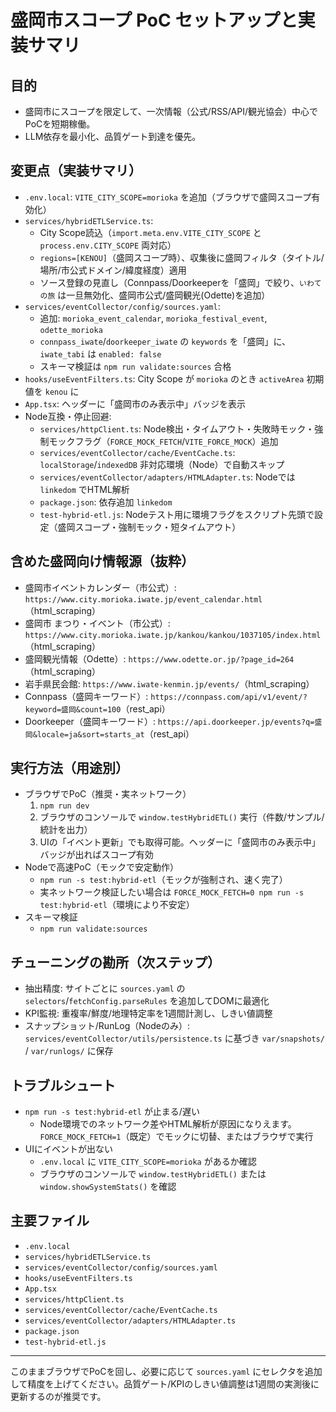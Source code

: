 # 盛岡市スコープ PoC セットアップと実装サマリ

## 目的
- 盛岡市にスコープを限定して、一次情報（公式/RSS/API/観光協会）中心でPoCを短期稼働。
- LLM依存を最小化、品質ゲート到達を優先。

## 変更点（実装サマリ）
- `.env.local`: `VITE_CITY_SCOPE=morioka` を追加（ブラウザで盛岡スコープ有効化）
- `services/hybridETLService.ts`:
  - City Scope読込（`import.meta.env.VITE_CITY_SCOPE` と `process.env.CITY_SCOPE` 両対応）
  - `regions=[KENOU]`（盛岡スコープ時）、収集後に盛岡フィルタ（タイトル/場所/市公式ドメイン/緯度経度）適用
  - ソース登録の見直し（Connpass/Doorkeeperを「盛岡」で絞り、`いわての旅` は一旦無効化、盛岡市公式/盛岡観光(Odette)を追加）
- `services/eventCollector/config/sources.yaml`:
  - 追加: `morioka_event_calendar`, `morioka_festival_event`, `odette_morioka`
  - `connpass_iwate`/`doorkeeper_iwate` の `keywords` を「盛岡」に、`iwate_tabi` は `enabled: false`
  - スキーマ検証は `npm run validate:sources` 合格
- `hooks/useEventFilters.ts`: City Scope が `morioka` のとき `activeArea` 初期値を `kenou` に
- `App.tsx`: ヘッダーに「盛岡市のみ表示中」バッジを表示
- Node互換・停止回避:
  - `services/httpClient.ts`: Node検出・タイムアウト・失敗時モック・強制モックフラグ（`FORCE_MOCK_FETCH`/`VITE_FORCE_MOCK`）追加
  - `services/eventCollector/cache/EventCache.ts`: `localStorage`/`indexedDB` 非対応環境（Node）で自動スキップ
  - `services/eventCollector/adapters/HTMLAdapter.ts`: Nodeでは `linkedom` でHTML解析
  - `package.json`: 依存追加 `linkedom`
  - `test-hybrid-etl.js`: Nodeテスト用に環境フラグをスクリプト先頭で設定（盛岡スコープ・強制モック・短タイムアウト）

## 含めた盛岡向け情報源（抜粋）
- 盛岡市イベントカレンダー（市公式）: `https://www.city.morioka.iwate.jp/event_calendar.html`（html_scraping）
- 盛岡市 まつり・イベント（市公式）: `https://www.city.morioka.iwate.jp/kankou/kankou/1037105/index.html`（html_scraping）
- 盛岡観光情報（Odette）: `https://www.odette.or.jp/?page_id=264`（html_scraping）
- 岩手県民会館: `https://www.iwate-kenmin.jp/events/`（html_scraping）
- Connpass（盛岡キーワード）: `https://connpass.com/api/v1/event/?keyword=盛岡&count=100`（rest_api）
- Doorkeeper（盛岡キーワード）: `https://api.doorkeeper.jp/events?q=盛岡&locale=ja&sort=starts_at`（rest_api）

## 実行方法（用途別）
- ブラウザでPoC（推奨・実ネットワーク）
  1) `npm run dev`
  2) ブラウザのコンソールで `window.testHybridETL()` 実行（件数/サンプル/統計を出力）
  3) UIの「イベント更新」でも取得可能。ヘッダーに「盛岡市のみ表示中」バッジが出ればスコープ有効
- Nodeで高速PoC（モックで安定動作）
  - `npm run -s test:hybrid-etl`（モックが強制され、速く完了）
  - 実ネットワーク検証したい場合は `FORCE_MOCK_FETCH=0 npm run -s test:hybrid-etl`（環境により不安定）
- スキーマ検証
  - `npm run validate:sources`

## チューニングの勘所（次ステップ）
- 抽出精度: サイトごとに `sources.yaml` の `selectors`/`fetchConfig.parseRules` を追加してDOMに最適化
- KPI監視: 重複率/鮮度/地理特定率を1週間計測し、しきい値調整
- スナップショット/RunLog（Nodeのみ）: `services/eventCollector/utils/persistence.ts` に基づき `var/snapshots/` / `var/runlogs/` に保存

## トラブルシュート
- `npm run -s test:hybrid-etl` が止まる/遅い
  - Node環境でのネットワーク差やHTML解析が原因になりえます。`FORCE_MOCK_FETCH=1`（既定）でモックに切替、またはブラウザで実行
- UIにイベントが出ない
  - `.env.local` に `VITE_CITY_SCOPE=morioka` があるか確認
  - ブラウザのコンソールで `window.testHybridETL()` または `window.showSystemStats()` を確認

## 主要ファイル
- `.env.local`
- `services/hybridETLService.ts`
- `services/eventCollector/config/sources.yaml`
- `hooks/useEventFilters.ts`
- `App.tsx`
- `services/httpClient.ts`
- `services/eventCollector/cache/EventCache.ts`
- `services/eventCollector/adapters/HTMLAdapter.ts`
- `package.json`
- `test-hybrid-etl.js`

---
このままブラウザでPoCを回し、必要に応じて `sources.yaml` にセレクタを追加して精度を上げてください。品質ゲート/KPIのしきい値調整は1週間の実測後に更新するのが推奨です。

